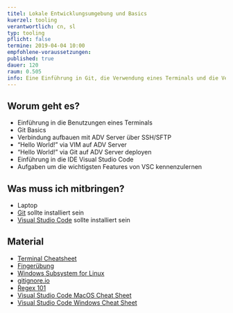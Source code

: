 ```yaml
---
titel: Lokale Entwicklungsumgebung und Basics
kuerzel: tooling
verantwortlich: cn, sl
typ: tooling
pflicht: false
termine: 2019-04-04 10:00
empfohlene-voraussetzungen: 
published: true
dauer: 120
raum: 0.505
info: Eine Einführung in Git, die Verwendung eines Terminals und die Verwendung einer IDE
---
```


## Worum geht es?
- Einführung in die Benutzungen eines Terminals 
- Git Basics
- Verbindung aufbauen mit ADV Server über SSH/SFTP
- “Hello World!” via VIM auf ADV Server
- “Hello World!” via Git auf ADV Server deployen
- Einführung in die IDE Visual Studio Code
- Aufgaben um die wichtigsten Features von VSC kennenzulernen 

## Was muss ich mitbringen?
- Laptop
- [Git](https://git-scm.com/downloads) sollte installiert sein
- [Visual Studio Code](https://code.visualstudio.com/) sollte installiert sein 

## Material
- [Terminal Cheatsheet](https://github.com/th-koeln/mi-bachelor-webdevelopment/blob/master/material/tooling/TerminalCheatSheet.pdf)
- [Fingerübung](https://github.com/th-koeln/mi-bachelor-webdevelopment/tree/master/material/tooling/ugly-code-example)
- [Windows Subsystem for Linux](https://docs.microsoft.com/de-de/windows/wsl/install-win10)
- [gitignore.io](https://www.gitignore.io/)
- [Regex 101](https://regex101.com/)
- [Visual Studio Code MacOS Cheat Sheet](https://code.visualstudio.com/shortcuts/keyboard-shortcuts-macos.pdf)
- [Visual Studio Code Windows Cheat Sheet](https://code.visualstudio.com/shortcuts/keyboard-shortcuts-macos.pdf)